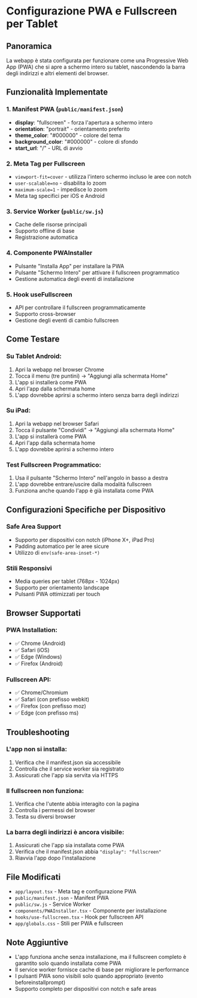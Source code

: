 # Configurazione PWA e Fullscreen per Tablet

## Panoramica
La webapp è stata configurata per funzionare come una Progressive Web App (PWA) che si apre a schermo intero su tablet, nascondendo la barra degli indirizzi e altri elementi del browser.

## Funzionalità Implementate

### 1. Manifest PWA (`public/manifest.json`)
- **display**: "fullscreen" - forza l'apertura a schermo intero
- **orientation**: "portrait" - orientamento preferito
- **theme_color**: "#000000" - colore del tema
- **background_color**: "#000000" - colore di sfondo
- **start_url**: "/" - URL di avvio

### 2. Meta Tag per Fullscreen
- `viewport-fit=cover` - utilizza l'intero schermo incluso le aree con notch
- `user-scalable=no` - disabilita lo zoom
- `maximum-scale=1` - impedisce lo zoom
- Meta tag specifici per iOS e Android

### 3. Service Worker (`public/sw.js`)
- Cache delle risorse principali
- Supporto offline di base
- Registrazione automatica

### 4. Componente PWAInstaller
- Pulsante "Installa App" per installare la PWA
- Pulsante "Schermo Intero" per attivare il fullscreen programmatico
- Gestione automatica degli eventi di installazione

### 5. Hook useFullscreen
- API per controllare il fullscreen programmaticamente
- Supporto cross-browser
- Gestione degli eventi di cambio fullscreen

## Come Testare

### Su Tablet Android:
1. Apri la webapp nel browser Chrome
2. Tocca il menu (tre puntini) → "Aggiungi alla schermata Home"
3. L'app si installerà come PWA
4. Apri l'app dalla schermata home
5. L'app dovrebbe aprirsi a schermo intero senza barra degli indirizzi

### Su iPad:
1. Apri la webapp nel browser Safari
2. Tocca il pulsante "Condividi" → "Aggiungi alla schermata Home"
3. L'app si installerà come PWA
4. Apri l'app dalla schermata home
5. L'app dovrebbe aprirsi a schermo intero

### Test Fullscreen Programmatico:
1. Usa il pulsante "Schermo Intero" nell'angolo in basso a destra
2. L'app dovrebbe entrare/uscire dalla modalità fullscreen
3. Funziona anche quando l'app è già installata come PWA

## Configurazioni Specifiche per Dispositivo

### Safe Area Support
- Supporto per dispositivi con notch (iPhone X+, iPad Pro)
- Padding automatico per le aree sicure
- Utilizzo di `env(safe-area-inset-*)`

### Stili Responsivi
- Media queries per tablet (768px - 1024px)
- Supporto per orientamento landscape
- Pulsanti PWA ottimizzati per touch

## Browser Supportati

### PWA Installation:
- ✅ Chrome (Android)
- ✅ Safari (iOS)
- ✅ Edge (Windows)
- ✅ Firefox (Android)

### Fullscreen API:
- ✅ Chrome/Chromium
- ✅ Safari (con prefisso webkit)
- ✅ Firefox (con prefisso moz)
- ✅ Edge (con prefisso ms)

## Troubleshooting

### L'app non si installa:
1. Verifica che il manifest.json sia accessibile
2. Controlla che il service worker sia registrato
3. Assicurati che l'app sia servita via HTTPS

### Il fullscreen non funziona:
1. Verifica che l'utente abbia interagito con la pagina
2. Controlla i permessi del browser
3. Testa su diversi browser

### La barra degli indirizzi è ancora visibile:
1. Assicurati che l'app sia installata come PWA
2. Verifica che il manifest.json abbia `"display": "fullscreen"`
3. Riavvia l'app dopo l'installazione

## File Modificati

- `app/layout.tsx` - Meta tag e configurazione PWA
- `public/manifest.json` - Manifest PWA
- `public/sw.js` - Service Worker
- `components/PWAInstaller.tsx` - Componente per installazione
- `hooks/use-fullscreen.tsx` - Hook per fullscreen API
- `app/globals.css` - Stili per PWA e fullscreen

## Note Aggiuntive

- L'app funziona anche senza installazione, ma il fullscreen completo è garantito solo quando installata come PWA
- Il service worker fornisce cache di base per migliorare le performance
- I pulsanti PWA sono visibili solo quando appropriato (evento beforeinstallprompt)
- Supporto completo per dispositivi con notch e safe areas

